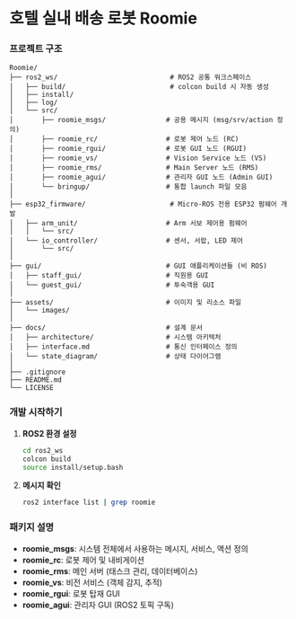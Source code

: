 # 호텔 실내 배송 로봇 Roomie


### 프로젝트 구조

```
Roomie/
├── ros2_ws/                            # ROS2 공통 워크스페이스
│   ├── build/                          # colcon build 시 자동 생성
│   ├── install/
│   ├── log/
│   └── src/
│       ├── roomie_msgs/               # 공용 메시지 (msg/srv/action 정의)
│       ├── roomie_rc/                 # 로봇 제어 노드 (RC)
│       ├── roomie_rgui/               # 로봇 GUI 노드 (RGUI)
│       ├── roomie_vs/                 # Vision Service 노드 (VS)
│       ├── roomie_rms/                # Main Server 노드 (RMS)
│       ├── roomie_agui/               # 관리자 GUI 노드 (Admin GUI)
│       └── bringup/                   # 통합 launch 파일 모음
│
├── esp32_firmware/                     # Micro-ROS 전용 ESP32 펌웨어 개발
│   ├── arm_unit/                      # Arm 서보 제어용 펌웨어
│   │   └── src/
│   └── io_controller/                 # 센서, 서랍, LED 제어
│       └── src/
│
├── gui/                               # GUI 애플리케이션들 (비 ROS)
│   ├── staff_gui/                     # 직원용 GUI
│   └── guest_gui/                     # 투숙객용 GUI
│
├── assets/                            # 이미지 및 리소스 파일
│   └── images/
│
├── docs/                              # 설계 문서
│   ├── architecture/                  # 시스템 아키텍처
│   ├── interface.md                   # 통신 인터페이스 정의
│   └── state_diagram/                 # 상태 다이어그램
│
├── .gitignore
├── README.md
└── LICENSE
```

### 개발 시작하기

1. **ROS2 환경 설정**
   ```bash
   cd ros2_ws
   colcon build
   source install/setup.bash
   ```

2. **메시지 확인**
   ```bash
   ros2 interface list | grep roomie
   ```

### 패키지 설명

- **roomie_msgs**: 시스템 전체에서 사용하는 메시지, 서비스, 액션 정의
- **roomie_rc**: 로봇 제어 및 내비게이션
- **roomie_rms**: 메인 서버 (태스크 관리, 데이터베이스)
- **roomie_vs**: 비전 서비스 (객체 감지, 추적)
- **roomie_rgui**: 로봇 탑재 GUI
- **roomie_agui**: 관리자 GUI (ROS2 토픽 구독)

